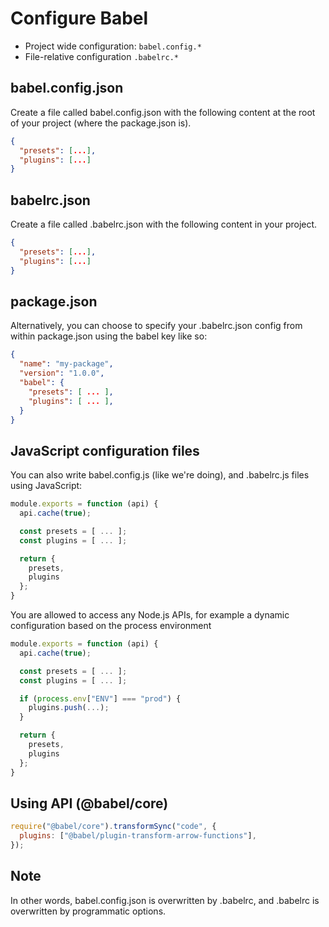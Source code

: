 # Configure Babel

- Project wide configuration: `babel.config.*`
- File-relative configuration `.babelrc.*`

## babel.config.json

Create a file called babel.config.json with the following content at the root of your project (where the package.json is).

```json
{
  "presets": [...],
  "plugins": [...]
}
```

## babelrc.json

Create a file called .babelrc.json with the following content in your project.

```json
{
  "presets": [...],
  "plugins": [...]
}
```

## package.json

Alternatively, you can choose to specify your .babelrc.json config from within package.json using the babel key like so:

```json
{
  "name": "my-package",
  "version": "1.0.0",
  "babel": {
    "presets": [ ... ],
    "plugins": [ ... ],
  }
}
```

## JavaScript configuration files

You can also write babel.config.js (like we're doing), and .babelrc.js files using JavaScript:

```js
module.exports = function (api) {
  api.cache(true);

  const presets = [ ... ];
  const plugins = [ ... ];

  return {
    presets,
    plugins
  };
}
```

You are allowed to access any Node.js APIs, for example a dynamic configuration based on the process environment

```js
module.exports = function (api) {
  api.cache(true);

  const presets = [ ... ];
  const plugins = [ ... ];

  if (process.env["ENV"] === "prod") {
    plugins.push(...);
  }

  return {
    presets,
    plugins
  };
}
```

## Using API (@babel/core)

```JavaScript
require("@babel/core").transformSync("code", {
  plugins: ["@babel/plugin-transform-arrow-functions"],
});
```

## Note

In other words, babel.config.json is overwritten by .babelrc, and .babelrc is overwritten by programmatic options.
